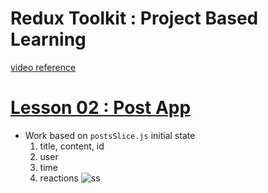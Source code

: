 # Redux Toolkit : Project Based Learning
[video reference](https://youtu.be/NqzdVN2tyvQ?si=5_qsyCnti-814QHm)

# [Lesson 02 : Post App](https://github.com/hiimvikash/reactjs/tree/main/react15-RTK-DAVE/les02-postApp)
- Work based on `postsSlice.js` initial state
    1. title, content, id
    1. user
    1. time
    1. reactions
![ss](https://github.com/hiimvikash/reactjs/assets/71629248/276f406e-2e78-4ff8-a243-be88b9cbed2a)

